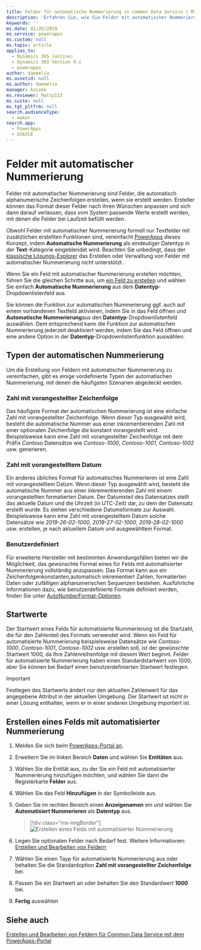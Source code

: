 ```yaml
---
title: Felder für automatische Nummerierung in Common Data Service | MicrosoftDocs
description: 'Erfahren Sie, wie Sie Felder mit automatischer Nummerierung erstellen, verwalten und verwenden'
keywords: ''
ms.date: 02/26/2019
ms.service: powerapps
ms.custom: null
ms.topic: article
applies_to:
  - Dynamics 365 (online)
  - Dynamics 365 Version 9.x
  - powerapps
author: daemelia
ms.assetid: null
ms.author: daemelia
manager: kvivek
ms.reviewer: Mattp123
ms.suite: null
ms.tgt_pltfrm: null
search.audienceType:
  - maker
search.app:
  - PowerApps
  - D365CE
---
```

# <a name="autonumber-fields"></a>Felder mit automatischer Nummerierung

Felder mit automatischer Nummerierung sind Felder, die automatisch alphanumerische Zeichenfolgen erstellen, wenn sie erstellt werden. Ersteller können das Format dieser Felder nach ihren Wünschen anpassen und sich dann darauf verlassen, dass vom System passende Werte erstellt werden, mit denen die Felder bei Laufzeit befüllt werden.

Obwohl Felder mit automatischer Nummerierung formell nur Textfelder mit zusätzlichen erstellten Funktionen sind, vereinfacht [PowerApps](https://web.powerapps.com/?utm_source=padocs&utm_medium=linkinadoc&utm_campaign=referralsfromdoc) dieses Konzept, indem **Automatische Nummerierung** als eindeutiger Datentyp in der **Text**-Kategorie eingeblendet wird. Beachten Sie unbedingt, dass der [klassische Lösungs-Explorer](use-solution-explorer.md#classic-solution-explorer) das Erstellen oder Verwaltung von Felder mit automatischer Nummerierung nicht unterstützt.

Wenn Sie ein Feld mit automatischer Nummerierung erstellen möchten, führen Sie die gleichen Schritte aus, um [ein Feld zu erstellen](create-edit-field-portal.md#create-a-field) und wählen Sie einfach **Automatische Nummerierung** aus dem **Datentyp**-Dropdownlistenfeld aus. 

Sie können die Funktion zur automatischen Nummerierung ggf. auch auf einem vorhandenen Textfeld aktivieren, indem Sie in das Feld öffnen und **Automatische Nummerierung**aus den **Datentyp**-Dropdownlistenfeld auswählen. Dem entsprechend kann die Funktion zur automatischen Nummerierung jederzeit deaktiviert werden, indem Sie das Feld öffnen und eine andere Option in der **Datentyp**-Dropdownlistenfunktion auswählen.

## <a name="autonumber-types"></a>Typen der automatischen Nummerierung

Um die Erstellung von Feldern mit automatischer Nummerierung zu vereinfachen, gibt es einige vordefinierte Typen der automatischen Nummerierung, mit denen die häufigsten Szenarien abgedeckt werden. 

### <a name="string-prefixed-number"></a>Zahl mit vorangestellter Zeichenfolge

Das häufigste Format der automatischen Nummerierung ist eine einfache Zahl mit vorangestellter Zeichenfolge. Wenn dieser Typ ausgewählt wird, besteht die automatische Nummer aus einer inkrementierenden Zahl mit einer optionalen Zeichenfolge die konstant vorangestellt wird. Beispielsweise kann eine Zahl mit vorangestellter Zeichenfolge mit dem Präfix *Contoso* Datensätze wie *Contoso-1000*, *Contoso-1001*, *Contoso-1002* usw. generieren.

### <a name="date-prefixed-number"></a>Zahl mit vorangestelltem Datum

Ein anderes übliches Format für automatisches Nummerieren ist eine Zahl mit vorangestelltem Datum. Wenn dieser Typ ausgewählt wird, besteht die automatische Nummer aus einer inkrementierenden Zahl mit einem vorangestellten formatierten Datum. Der Datumsteil des Datensatzes stellt das aktuelle Datum und die Uhrzeit (in UTC-Zeit) dar, zu dem der Datensatz erstellt wurde. Es stehen verschiedene Datumsformate zur Auswahl.
Beispielsweise kann eine Zahl mit vorangestelltem Datum solche Datensätze wie *2019-26-02-1000*, *2019-27-02-1000*, *2019-28-02-1000* usw. erstellen, je nach aktuellem Datum und ausgewähltem Format.

### <a name="custom"></a>Benutzerdefiniert

Für erweiterte Hersteller mit bestimmten Anwendungsfällen bieten wir die Möglichkeit, das gewünschte Format eines für Felds mit automatisierter Nummerierung vollständig anzupassen. Das Format kann aus ein Zeichenfolgenkonstanten,automatisch inkrementiert Zahlen, formatierten Daten oder zufälligen alphanumerischen Sequenzen bestehen.
Ausführliche Informationen dazu, wie benutzerdefinierte Formate definiert werden, finden Sie unter [AutoNumberFormat-Optionen](https://docs.microsoft.com/dynamics365/customer-engagement/developer/create-auto-number-attributes#autonumberformat-options).

## <a name="seed-values"></a>Startwerte

Der Startwert eines Felds für automatisierte Nummerierung ist die Startzahl, die für den Zahlenteil des Formats verwendet wird. Wenn ein Feld für automatisierte Nummerierung beispielsweise Datensätze wie *Contoso-1000*, *Contoso-1001*, *Contoso-1002* usw. erstellen soll, ist der gewünschte Startwert 1000, da Ihre Zahlenreihenfolge mit diesem Wert beginnt. Felder für automatisierte Nummerierung haben einen Standardstartwert von 1000, aber Sie können bei Bedarf einen benutzerdefinierten Startwert festlegen. 


> [!IMPORTANT]
> Festlegen des Startwerts ändert nur den aktuellen Zahlenwert für das angegebene Attribut in der aktuellen Umgebung. Der Startwert ist nicht in einer Lösung enthalten, wenn er in einer anderen Umgebung importiert ist. 

## <a name="create-an-autonumber-field"></a>Erstellen eines Felds mit automatisierter Nummerierung
  
1.  Melden Sie sich beim [PowerApps-Portal an](https://web.powerapps.com/?utm_source=padocs&utm_medium=linkinadoc&utm_campaign=referralsfromdoc).
  
2.  Erweitern Sie im linken Bereich **Daten** und wählen Sie **Entitäten** aus.
  
3.  Wählen Sie die Entität aus, zu der Sie ein Feld mit automatisierter Nummerierung hinzufügen möchten, und wählen Sie dann die Registerkarte **Felder** aus.
  
4.  Wählen Sie das Feld **Hinzufügen** in der Symbolleiste aus.  
  
5.  Geben Sie im rechten Bereich einen **Anzeigenamen** ein und wählen Sie **Automatisiert Nummerieren** als **Datentyp** aus.

    > [!div class="mx-imgBorder"] 
    > ![](media/create-autonumber-field.png "Erstellen eines Felds mit automatisierter Nummerierung")
  
6. Legen Sie optionalen Felder nach Bedarf fest. Weitere Informationen: [Erstellen und Bearbeiten von Feldern](create-edit-field-portal.md#create-a-field)

7. Wählen Sie einen Tayp für automatisierte Nummerierung aus oder behalten Sie die Standardoption **Zahl mit vorangestellter Zeichenfolge** bei.

8. Passen Sie ein Startwert an oder behalten Sie den Standardwert **1000** bei.

9. **Fertig** auswählen

## <a name="see-also"></a>Siehe auch
 [Erstellen und Bearbeiten von Feldern für Common Data Service mit dem PowerApps-Portal](create-edit-field-portal.md)
